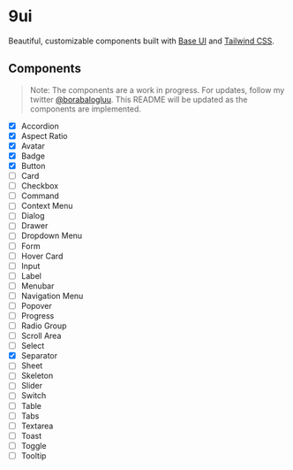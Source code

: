 # 9ui

Beautiful, customizable components built with [Base UI](https://base-ui.com/) and [Tailwind CSS](https://tailwindcss.com/).

## Components

> Note: The components are a work in progress. For updates, follow my twitter [@borabalogluu](https://x.com/borabalogluu). This README will be updated as the components are implemented.

- [x] Accordion
- [x] Aspect Ratio
- [x] Avatar
- [x] Badge
- [x] Button
- [ ] Card
- [ ] Checkbox
- [ ] Command
- [ ] Context Menu
- [ ] Dialog
- [ ] Drawer
- [ ] Dropdown Menu
- [ ] Form
- [ ] Hover Card
- [ ] Input
- [ ] Label
- [ ] Menubar
- [ ] Navigation Menu
- [ ] Popover
- [ ] Progress
- [ ] Radio Group
- [ ] Scroll Area
- [ ] Select
- [x] Separator
- [ ] Sheet
- [ ] Skeleton
- [ ] Slider
- [ ] Switch
- [ ] Table
- [ ] Tabs
- [ ] Textarea
- [ ] Toast
- [ ] Toggle
- [ ] Tooltip
